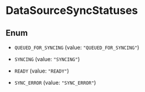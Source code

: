 

# DataSourceSyncStatuses

## Enum


* `QUEUED_FOR_SYNCING` (value: `"QUEUED_FOR_SYNCING"`)

* `SYNCING` (value: `"SYNCING"`)

* `READY` (value: `"READY"`)

* `SYNC_ERROR` (value: `"SYNC_ERROR"`)




